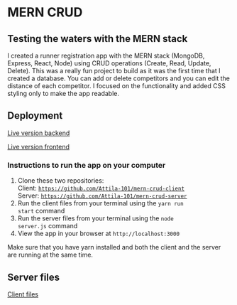 # MERN CRUD

## Testing the waters with the MERN stack

I created a runner registration app with the MERN stack (MongoDB, Express, React, Node) using CRUD operations (Create, Read, Update, Delete). This was a really fun project to build as it was the first time that I created a database. You can add or delete competitors and you can edit the distance of each competitor. I focused on the functionality and added CSS styling only to make the app readable.

## Deployment

[Live version backend](https://mern-runnerregistration.herokuapp.com/read)

[Live version frontend](https://mern-runnerregistration.surge.sh/)

### Instructions to run the app on your computer

1. Clone these two repositories:
   <br>
   Client: <code>https://github.com/Attila-101/mern-crud-client</code>
   <br>
   Server: <code>https://github.com/Attila-101/mern-crud-server</code>
2. Run the client files from your terminal using the <code>yarn run start</code> command
3. Run the server files from your terminal using the <code>node server.js</code> command
4. View the app in your browser at <code>http://localhost:3000</code>

Make sure that you have yarn installed and both the client and the server are running at the same time.

## Server files

[Client files](https://github.com/Attila-101/mern-crud-client)
